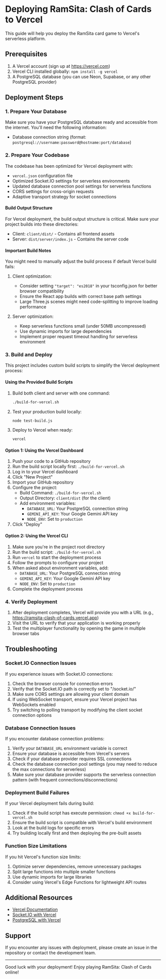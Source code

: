 # Deploying RamSita: Clash of Cards to Vercel

This guide will help you deploy the RamSita card game to Vercel's serverless platform.

## Prerequisites

1. A Vercel account (sign up at https://vercel.com)
2. Vercel CLI installed globally: `npm install -g vercel`
3. A PostgreSQL database (you can use Neon, Supabase, or any other PostgreSQL provider)

## Deployment Steps

### 1. Prepare Your Database

Make sure you have your PostgreSQL database ready and accessible from the internet. You'll need the following information:
- Database connection string (format: `postgresql://username:password@hostname:port/database`)

### 2. Prepare Your Codebase

The codebase has been optimized for Vercel deployment with:
- `vercel.json` configuration file
- Optimized Socket.IO settings for serverless environments
- Updated database connection pool settings for serverless functions
- CORS settings for cross-origin requests
- Adaptive transport strategy for socket connections

#### Build Output Structure

For Vercel deployment, the build output structure is critical. Make sure your project builds into these directories:

- Client: `client/dist/` - Contains all frontend assets
- Server: `dist/server/index.js` - Contains the server code

#### Important Build Notes

You might need to manually adjust the build process if default Vercel build fails:

1. Client optimization:
   - Consider setting `"target": "es2018"` in your tsconfig.json for better browser compatibility
   - Ensure the React app builds with correct base path settings
   - Large Three.js scenes might need code-splitting to improve loading performance

2. Server optimization:
   - Keep serverless functions small (under 50MB uncompressed)
   - Use dynamic imports for large dependencies
   - Implement proper request timeout handling for serverless environment

### 3. Build and Deploy

This project includes custom build scripts to simplify the Vercel deployment process:

#### Using the Provided Build Scripts

1. Build both client and server with one command:
   ```bash
   ./build-for-vercel.sh
   ```

2. Test your production build locally:
   ```bash
   node test-build.js
   ```

3. Deploy to Vercel when ready:
   ```bash
   vercel
   ```

#### Option 1: Using the Vercel Dashboard

1. Push your code to a GitHub repository
2. Run the build script locally first: `./build-for-vercel.sh`
3. Log in to your Vercel dashboard
4. Click "New Project"
5. Import your GitHub repository
6. Configure the project:
   - Build Command: `./build-for-vercel.sh`
   - Output Directory: `client/dist` (for the client)
   - Add environment variables:
     - `DATABASE_URL`: Your PostgreSQL connection string
     - `GEMINI_API_KEY`: Your Google Gemini API key
     - `NODE_ENV`: Set to `production`
7. Click "Deploy"

#### Option 2: Using the Vercel CLI

1. Make sure you're in the project root directory
2. Run the build script: `./build-for-vercel.sh`
3. Run `vercel` to start the deployment process
4. Follow the prompts to configure your project
5. When asked about environment variables, add:
   - `DATABASE_URL`: Your PostgreSQL connection string
   - `GEMINI_API_KEY`: Your Google Gemini API key
   - `NODE_ENV`: Set to `production`
6. Complete the deployment process

### 4. Verify Deployment

1. After deployment completes, Vercel will provide you with a URL (e.g., https://ramsita-clash-of-cards.vercel.app)
2. Visit the URL to verify that your application is working properly
3. Test the multiplayer functionality by opening the game in multiple browser tabs

## Troubleshooting

### Socket.IO Connection Issues

If you experience issues with Socket.IO connections:

1. Check the browser console for connection errors
2. Verify that the Socket.IO path is correctly set to "/socket.io/"
3. Make sure CORS settings are allowing your client domain
4. If using WebSocket transport, ensure your Vercel project has WebSockets enabled
5. Try switching to polling transport by modifying the client socket connection options

### Database Connection Issues

If you encounter database connection problems:

1. Verify your `DATABASE_URL` environment variable is correct
2. Ensure your database is accessible from Vercel's servers
3. Check if your database provider requires SSL connections
4. Check the database connection pool settings (you may need to reduce the max connections for serverless)
5. Make sure your database provider supports the serverless connection pattern (with frequent connections/disconnections)

### Deployment Build Failures

If your Vercel deployment fails during build:

1. Check if the build script has execute permission: `chmod +x build-for-vercel.sh`
2. Ensure the build script is compatible with Vercel's build environment
3. Look at the build logs for specific errors
4. Try building locally first and then deploying the pre-built assets

### Function Size Limitations

If you hit Vercel's function size limits:

1. Optimize server dependencies, remove unnecessary packages
2. Split large functions into multiple smaller functions
3. Use dynamic imports for large libraries
4. Consider using Vercel's Edge Functions for lightweight API routes

## Additional Resources

- [Vercel Documentation](https://vercel.com/docs)
- [Socket.IO with Vercel](https://socket.io/docs/v4/serverless-integration/)
- [PostgreSQL with Vercel](https://vercel.com/guides/deploying-a-postgresql-database)

## Support

If you encounter any issues with deployment, please create an issue in the repository or contact the development team.

---

Good luck with your deployment! Enjoy playing RamSita: Clash of Cards online!